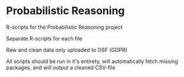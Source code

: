 # Probabilistic Reasoning

R-scripts for the Probabilistic Reasoning project

Separate R-scripts for each file

Raw and clean data only uploaded to OSF (GDPR)

All scripts should be run in it's entirety, will automatically fetch missing packages, and will output a cleaned CSV-file
